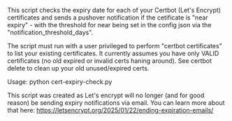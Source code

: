 This script checks the expiry date for each of your Certbot (Let's Encrypt) certificates and sends a pushover notification if the cetificate is "near expiry" - with the threshold for near being set in the config json via the "notification_threshold_days".

The script must run with a user privileged to perform "certbot certificates" to list your existing certificates. It currently assumes you have only VALID certificates (no old expired or invalid certs haning around). See certbot delete to clean up your old unused/expired certs.

Usage:
python cert-expiry-check.py <path to your updated sample-config.json>

This script was created as Let's encrypt will no longer (and for good reason) be sending expiry notifications via email. You can learn more about that here:
https://letsencrypt.org/2025/01/22/ending-expiration-emails/
